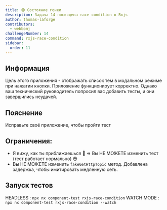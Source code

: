 ```yaml
---
title: 🟢 Состояние гонки
description: Задача 14 посвящена race condition в Rxjs
author: thomas-laforge
contributors:
  - webbomj
challengeNumber: 14
command: rxjs-race-condition
sidebar:
  order: 11
---
```


## Информация

Цель этого приложения - отображать список тем в модальном режиме при нажатии кнопки. Приложение функционирует корректно. Однако ваш технический руководитель попросил вас добавить тесты, и они завершились неудачей.

## Пояснение

Исправьте своё приложение, чтобы пройти тест

## Ограничения:

- Я вижу, как ты приближаешься 🤣 => Вы НЕ МОЖЕТЕ изменить тест (тест работает нормально) 😳
- Вы НЕ МОЖЕТЕ изменить `fakeGetHttpTopic` метод. Добавлена задержка, чтобы имитировать медленную сеть.

## Запуск тестов

HEADLESS : `npx nx component-test rxjs-race-condition`
WATCH MODE : `npx nx component-test rxjs-race-condition --watch`
